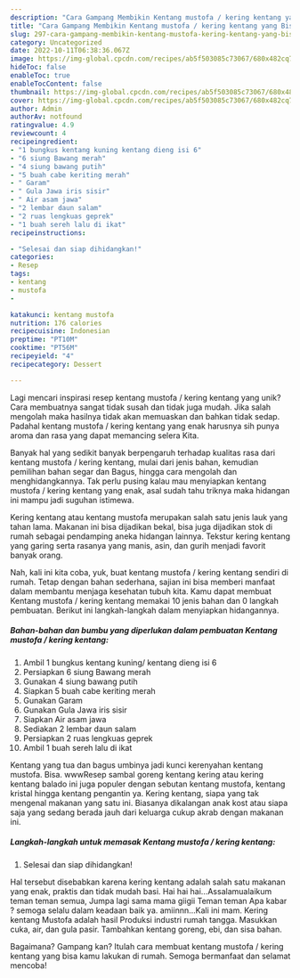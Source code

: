 ```yaml
---
description: "Cara Gampang Membikin Kentang mustofa / kering kentang yang Bisa Manjain Lidah"
title: "Cara Gampang Membikin Kentang mustofa / kering kentang yang Bisa Manjain Lidah"
slug: 297-cara-gampang-membikin-kentang-mustofa-kering-kentang-yang-bisa-manjain-lidah
category: Uncategorized
date: 2022-10-11T06:38:36.067Z
image: https://img-global.cpcdn.com/recipes/ab5f503085c73067/680x482cq70/kentang-mustofa-kering-kentang-foto-resep-utama.jpg
hideToc: false
enableToc: true
enableTocContent: false
thumbnail: https://img-global.cpcdn.com/recipes/ab5f503085c73067/680x482cq70/kentang-mustofa-kering-kentang-foto-resep-utama.jpg
cover: https://img-global.cpcdn.com/recipes/ab5f503085c73067/680x482cq70/kentang-mustofa-kering-kentang-foto-resep-utama.jpg
author: Admin
authorAv: notfound
ratingvalue: 4.9
reviewcount: 4
recipeingredient:
- "1 bungkus kentang kuning kentang dieng isi 6"
- "6 siung Bawang merah"
- "4 siung bawang putih"
- "5 buah cabe keriting merah"
- " Garam"
- " Gula Jawa iris sisir"
- " Air asam jawa"
- "2 lembar daun salam"
- "2 ruas lengkuas geprek"
- "1 buah sereh lalu di ikat"
recipeinstructions:

- "Selesai dan siap dihidangkan!"
categories:
- Resep
tags:
- kentang
- mustofa
- 

katakunci: kentang mustofa  
nutrition: 176 calories
recipecuisine: Indonesian
preptime: "PT10M"
cooktime: "PT56M"
recipeyield: "4"
recipecategory: Dessert

---
```





Lagi mencari inspirasi resep kentang mustofa / kering kentang yang unik? Cara membuatnya sangat tidak susah dan tidak juga mudah. Jika salah mengolah maka hasilnya tidak akan memuaskan dan bahkan tidak sedap. Padahal kentang mustofa / kering kentang yang enak harusnya sih punya aroma dan rasa yang dapat memancing selera Kita.





Banyak hal yang sedikit banyak berpengaruh terhadap kualitas rasa dari kentang mustofa / kering kentang, mulai dari jenis bahan, kemudian pemilihan bahan segar dan Bagus, hingga cara mengolah dan menghidangkannya. Tak perlu pusing kalau mau menyiapkan kentang mustofa / kering kentang yang enak,      asal sudah tahu triknya maka hidangan ini mampu jadi suguhan istimewa.














Kering kentang atau kentang mustofa merupakan salah satu jenis lauk yang tahan lama. Makanan ini bisa dijadikan bekal, bisa juga dijadikan stok di rumah sebagai pendamping aneka hidangan lainnya. Tekstur kering kentang yang garing serta rasanya yang manis, asin, dan gurih menjadi favorit banyak orang.






Nah, kali ini kita coba, yuk, buat kentang mustofa / kering kentang sendiri di rumah. Tetap dengan bahan sederhana, sajian ini bisa memberi manfaat dalam membantu menjaga kesehatan tubuh kita. Kamu dapat membuat Kentang mustofa / kering kentang memakai 10 jenis bahan dan 0 langkah pembuatan. Berikut ini langkah-langkah dalam menyiapkan hidangannya.

<!--inarticleads1-->

##### Bahan-bahan dan bumbu yang diperlukan dalam pembuatan Kentang mustofa / kering kentang:

1. Ambil 1 bungkus kentang kuning/ kentang dieng isi 6
1. Persiapkan 6 siung Bawang merah
1. Gunakan 4 siung bawang putih
1. Siapkan 5 buah cabe keriting merah
1. Gunakan  Garam
1. Gunakan  Gula Jawa iris sisir
1. Siapkan  Air asam jawa
1. Sediakan 2 lembar daun salam
1. Persiapkan 2 ruas lengkuas geprek
1. Ambil 1 buah sereh lalu di ikat


Kentang yang tua dan bagus umbinya jadi kunci kerenyahan kentang mustofa. Bisa. wwwResep sambal goreng kentang kering atau kering kentang balado ini juga populer dengan sebutan kentang mustofa, kentang kristal hingga kentang pengantin ya. Kering kentang, siapa yang tak mengenal makanan yang satu ini. Biasanya dikalangan anak kost atau siapa saja yang sedang berada jauh dari keluarga cukup akrab dengan makanan ini. 

<!--inarticleads2-->

##### Langkah-langkah untuk memasak Kentang mustofa / kering kentang:


1. Selesai dan siap dihidangkan!

Hal tersebut disebabkan karena kering kentang adalah salah satu makanan yang enak, praktis dan tidak mudah basi. Hai hai hai…Assalamualaikum teman teman semua, Jumpa lagi sama mama giigii Teman teman Apa kabar ? semoga selalu dalam keadaan baik ya. amiinnn…Kali ini mam. Kering kentang Mustofa adalah hasil Produksi industri rumah tangga. Masukkan cuka, air, dan gula pasir. Tambahkan kentang goreng, ebi, dan sisa bahan. 

Bagaimana? Gampang kan? Itulah cara membuat kentang mustofa / kering kentang yang bisa kamu lakukan di rumah. Semoga bermanfaat dan selamat mencoba!
